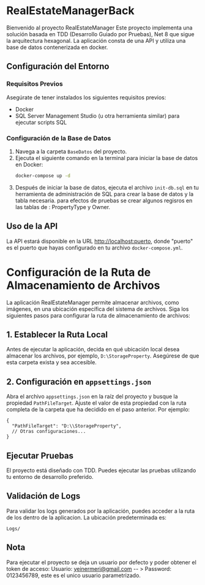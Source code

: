 # RealEstateManagerBack

Bienvenido al proyecto RealEstateManager Este proyecto implementa una solución basada en TDD (Desarrollo Guiado por Pruebas), Net 8 que sigue la arquitectura hexagonal. La aplicación consta de una API y utiliza una base de datos contenerizada en docker.

## Configuración del Entorno

### Requisitos Previos
Asegúrate de tener instalados los siguientes requisitos previos:
- Docker
- SQL Server Management Studio (u otra herramienta similar) para ejecutar scripts SQL

### Configuración de la Base de Datos
1. Navega a la carpeta `BaseDatos` del proyecto.
2. Ejecuta el siguiente comando en la terminal para iniciar la base de datos en Docker:
    ```bash
    docker-compose up -d
    ```
3. Después de iniciar la base de datos, ejecuta el archivo `init-db.sql` en tu herramienta de administración de SQL para crear la base de datos y la tabla necesaria. para efectos de pruebas se crear algunos regisros en las tablas de  : PropertyType y Owner.
## Uso de la API
La API estará disponible en la URL [http://localhost:puerto](http://localhost:puerto), donde "puerto" es el puerto que hayas configurado en tu archivo `docker-compose.yml`.
# Configuración de la Ruta de Almacenamiento de Archivos

La aplicación RealEstateManager permite almacenar archivos, como imágenes, en una ubicación específica del sistema de archivos. Siga los siguientes pasos para configurar la ruta de almacenamiento de archivos:

## 1. Establecer la Ruta Local

Antes de ejecutar la aplicación, decida en qué ubicación local desea almacenar los archivos, por ejemplo, `D:\StorageProperty`. Asegúrese de que esta carpeta exista y sea accesible.

## 2. Configuración en `appsettings.json`

Abra el archivo `appsettings.json` en la raíz del proyecto y busque la propiedad `PathFileTarget`. Ajuste el valor de esta propiedad con la ruta completa de la carpeta que ha decidido en el paso anterior. Por ejemplo:

```plaintext
{
  "PathFileTarget": "D:\\StorageProperty",
  // Otras configuraciones...
}
```
## Ejecutar Pruebas
El proyecto está diseñado con TDD. Puedes ejecutar las pruebas utilizando tu entorno de desarrollo preferido.

## Validación de Logs

Para validar los logs generados por la aplicación, puedes acceder a la ruta de los dentro de la aplicacion. La ubicación predeterminada es:

```plaintext
Logs/
```
## Nota
Para ejecutar el proyecto se deja un usuario por defecto y poder obtener el token de acceso: Usuario: yeinermeri@gmail.com -- > Password: 0123456789, este es el unico usuario parametrizado.
